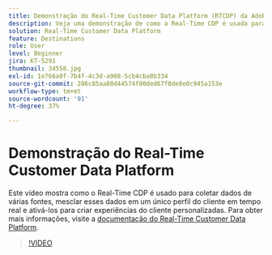 ```yaml
---
title: Demonstração do Real-Time Customer Data Platform (RTCDP) da Adobe
description: Veja uma demonstração de como a Real-Time CDP é usada para coletar dados de várias fontes, mesclar esses dados em um único perfil do cliente em tempo real e ativá-los para criar experiências do cliente personalizadas.
solution: Real-Time Customer Data Platform
feature: Destinations
role: User
level: Beginner
jira: KT-5291
thumbnail: 34558.jpg
exl-id: 1e766a0f-7b4f-4c3d-a908-5cb4cba8b334
source-git-commit: 286c85aa88d44574f00ded67f0de8e0c945a153e
workflow-type: tm+mt
source-wordcount: '91'
ht-degree: 37%

---
```


# Demonstração do Real-Time Customer Data Platform

Este vídeo mostra como o Real-Time CDP é usado para coletar dados de várias fontes, mesclar esses dados em um único perfil do cliente em tempo real e ativá-los para criar experiências do cliente personalizadas. Para obter mais informações, visite a [documentação do Real-Time Customer Data Platform](https://experienceleague.adobe.com/docs/experience-platform/rtcdp/overview.html?lang=pt-BR).

>[!VIDEO](https://video.tv.adobe.com/v/38146?learn=on&enablevpops&captions=por_br)
